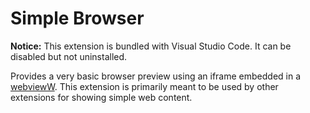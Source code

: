 # Simple Browser

**Notice:** This extension is bundled with Visual Studio Code. It can be
disabled but not uninstalled.

Provides a very basic browser preview using an iframe embedded in a
[webviewW](). This extension is primarily meant to be used by other extensions
for showing simple web content.
